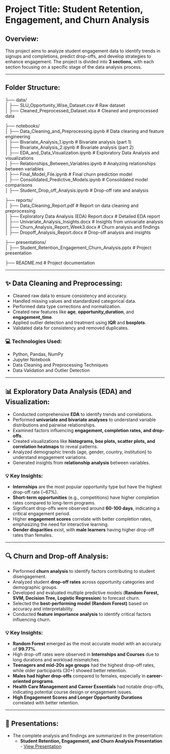 # Project Title: Student Retention, Engagement, and Churn Analysis

## Overview:
This project aims to analyze student engagement data to identify trends in signups and completions, predict drop-offs, and develop strategies to enhance engagement. The project is divided into **3 sections**, with each section focusing on a specific stage of the data analysis process.

---

## Folder Structure:
├── data/                   
│   ├── SLU_Opportunity_Wise_Dataset.csv         # Raw dataset  
│   ├── Cleaned_Preprocessed_Dataset.xlsx         # Cleaned and preprocessed data  

├── notebooks/               
│   ├── Data_Cleaning_and_Preprocessing.ipynb     # Data cleaning and feature engineering  
│   ├── Bivariate_Analysis_1.ipynb                 # Bivariate analysis (part 1)  
│   ├── Bivariate_Analysis_2.ipynb                 # Bivariate analysis (part 2)  
│   ├── EDA_and_Data_Visualization.ipynb           # Exploratory Data Analysis and visualizations  
│   ├── Relationships_Between_Variables.ipynb      # Analyzing relationships between variables  
│   ├── Final_Model_File.ipynb                     # Final churn prediction model  
│   ├── Consolidated_Predictive_Models.ipynb        # Consolidated model comparisons  
│   ├── Student_Drop_off_Analysis.ipynb             # Drop-off rate and analysis  

├── reports/               
│   ├── Data_Cleaning_Report.pdf                   # Report on data cleaning and preprocessing  
│   ├── Exploratory Data Analysis (EDA) Report.docx # Detailed EDA report  
│   ├── Univariate_Analysis_Insights.docx           # Insights from univariate analysis  
│   ├── Churn_Analysis_Report_Week3.docx            # Churn analysis and findings  
│   ├── Dropoff_Analysis_Report.docx                # Drop-off analysis and insights  

├── presentations/               
│   ├── Student_Retention_Engagement_Churn_Analysis.pptx   # Project presentation  

├── README.md                                      # Project documentation  

---

## ✨ Data Cleaning and Preprocessing:
- Cleaned raw data to ensure consistency and accuracy.
- Handled missing values and standardized categorical data.
- Performed data type corrections and normalization.
- Created new features like **age**, **opportunity_duration**, and **engagement_time**.
- Applied outlier detection and treatment using **IQR** and **boxplots**.
- Validated data for consistency and removed duplicates.

### 💻 Technologies Used:
- Python, Pandas, NumPy
- Jupyter Notebook
- Data Cleaning and Preprocessing Techniques
- Data Validation and Outlier Detection

---

## 📊 Exploratory Data Analysis (EDA) and Visualization:
- Conducted comprehensive **EDA** to identify trends and correlations.
- Performed **univariate and bivariate analyses** to understand variable distributions and pairwise relationships.
- Examined factors influencing **engagement, completion rates, and drop-offs**.
- Created visualizations like **histograms, box plots, scatter plots, and correlation heatmaps** to reveal patterns.
- Analyzed demographic trends (age, gender, country, institution) to understand engagement variations.
- Generated insights from **relationship analysis** between variables.

### 💡 Key Insights:
- **Internships** are the most popular opportunity type but have the highest drop-off rate (~67%).
- **Short-term opportunities** (e.g., competitions) have higher completion rates compared to long-term programs.
- Significant drop-offs were observed around **60-100 days**, indicating a critical engagement period.
- Higher **engagement scores** correlate with better completion rates, emphasizing the need for interactive learning.
- **Gender disparities** exist, with **male learners** having higher drop-off rates than females.

---

## 🔍 Churn and Drop-off Analysis:
- Performed **churn analysis** to identify factors contributing to student disengagement.
- Analyzed student **drop-off rates** across opportunity categories and demographic groups.
- Developed and evaluated multiple predictive models (**Random Forest, SVM, Decision Tree, Logistic Regression**) to forecast churn.
- Selected the **best-performing model (Random Forest)** based on accuracy and interpretability.
- Conducted **feature importance analysis** to identify critical factors influencing churn.

### 💡 Key Insights:
- **Random Forest** emerged as the most accurate model with an accuracy of **99.77%**.
- High drop-off rates were observed in **Internships and Courses** due to long durations and workload mismatches.
- **Teenagers and mid-20s age groups** had the highest drop-off rates, while older participants (30+) showed better retention.
- **Males had higher drop-offs** compared to females, especially in **career-oriented programs**.
- **Health Care Management and Career Essentials** had notable drop-offs, indicating potential course design or engagement issues.
- **High Engagement Scores and Longer Opportunity Durations** correlated with better retention.

---

## 📑 Presentations:
- The complete analysis and findings are summarized in the presentation:
  - **Student Retention, Engagement, and Churn Analysis Presentation** - [View Presentation](presentations/Student_Retention_Engagement_Churn_Analysis.pptx)
